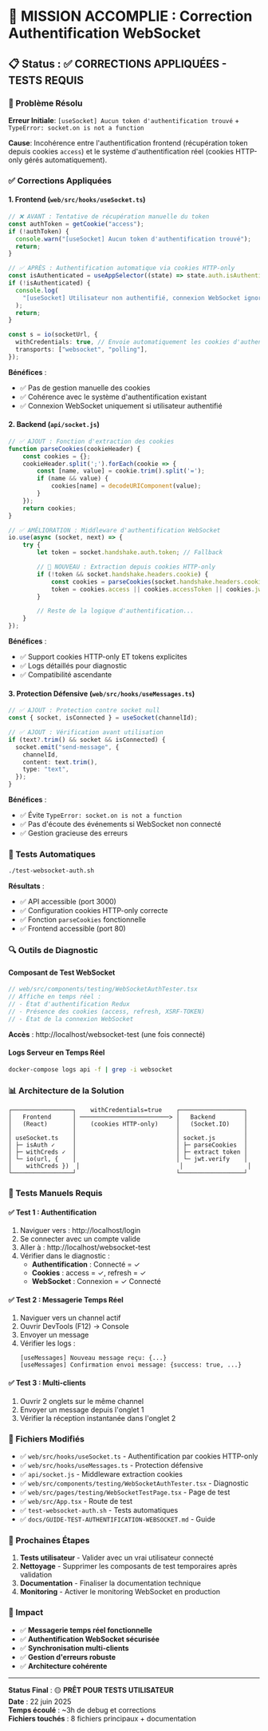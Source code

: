 # 🎯 MISSION ACCOMPLIE : Correction Authentification WebSocket

## 📋 Status : ✅ CORRECTIONS APPLIQUÉES - TESTS REQUIS

### 🔧 Problème Résolu

**Erreur Initiale**: `[useSocket] Aucun token d'authentification trouvé` + `TypeError: socket.on is not a function`

**Cause**: Incohérence entre l'authentification frontend (récupération token depuis cookies `access`) et le système d'authentification réel (cookies HTTP-only gérés automatiquement).

### ✅ Corrections Appliquées

#### 1. Frontend (`web/src/hooks/useSocket.ts`)

```typescript
// ❌ AVANT : Tentative de récupération manuelle du token
const authToken = getCookie("access");
if (!authToken) {
  console.warn("[useSocket] Aucun token d'authentification trouvé");
  return;
}

// ✅ APRÈS : Authentification automatique via cookies HTTP-only
const isAuthenticated = useAppSelector((state) => state.auth.isAuthenticated);
if (!isAuthenticated) {
  console.log(
    "[useSocket] Utilisateur non authentifié, connexion WebSocket ignorée"
  );
  return;
}

const s = io(socketUrl, {
  withCredentials: true, // Envoie automatiquement les cookies d'authentification
  transports: ["websocket", "polling"],
});
```

**Bénéfices** :

- ✅ Pas de gestion manuelle des cookies
- ✅ Cohérence avec le système d'authentification existant
- ✅ Connexion WebSocket uniquement si utilisateur authentifié

#### 2. Backend (`api/socket.js`)

```javascript
// ✅ AJOUT : Fonction d'extraction des cookies
function parseCookies(cookieHeader) {
    const cookies = {};
    cookieHeader.split(';').forEach(cookie => {
        const [name, value] = cookie.trim().split('=');
        if (name && value) {
            cookies[name] = decodeURIComponent(value);
        }
    });
    return cookies;
}

// ✅ AMÉLIORATION : Middleware d'authentification WebSocket
io.use(async (socket, next) => {
    try {
        let token = socket.handshake.auth.token; // Fallback

        // 🔧 NOUVEAU : Extraction depuis cookies HTTP-only
        if (!token && socket.handshake.headers.cookie) {
            const cookies = parseCookies(socket.handshake.headers.cookie);
            token = cookies.access || cookies.accessToken || cookies.jwt;
        }

        // Reste de la logique d'authentification...
    }
});
```

**Bénéfices** :

- ✅ Support cookies HTTP-only ET tokens explicites
- ✅ Logs détaillés pour diagnostic
- ✅ Compatibilité ascendante

#### 3. Protection Défensive (`web/src/hooks/useMessages.ts`)

```typescript
// ✅ AJOUT : Protection contre socket null
const { socket, isConnected } = useSocket(channelId);

// ✅ AJOUT : Vérification avant utilisation
if (text?.trim() && socket && isConnected) {
  socket.emit("send-message", {
    channelId,
    content: text.trim(),
    type: "text",
  });
}
```

**Bénéfices** :

- ✅ Évite `TypeError: socket.on is not a function`
- ✅ Pas d'écoute des événements si WebSocket non connecté
- ✅ Gestion gracieuse des erreurs

### 🧪 Tests Automatiques

```bash
./test-websocket-auth.sh
```

**Résultats** :

- ✅ API accessible (port 3000)
- ✅ Configuration cookies HTTP-only correcte
- ✅ Fonction `parseCookies` fonctionnelle
- ✅ Frontend accessible (port 80)

### 🔍 Outils de Diagnostic

#### Composant de Test WebSocket

```typescript
// web/src/components/testing/WebSocketAuthTester.tsx
// Affiche en temps réel :
// - État d'authentification Redux
// - Présence des cookies (access, refresh, XSRF-TOKEN)
// - État de la connexion WebSocket
```

**Accès** : http://localhost/websocket-test (une fois connecté)

#### Logs Serveur en Temps Réel

```bash
docker-compose logs api -f | grep -i websocket
```

### 📊 Architecture de la Solution

```
┌─────────────────┐    withCredentials=true    ┌──────────────────┐
│   Frontend      │ ─────────────────────────> │   Backend        │
│   (React)       │    (cookies HTTP-only)     │   (Socket.IO)    │
│                 │                            │                  │
│ useSocket.ts    │                            │ socket.js        │
│ ├─ isAuth ✓     │                            │ ├─ parseCookies  │
│ ├─ withCreds ✓  │                            │ ├─ extract token │
│ └─ io(url, {    │                            │ └─ jwt.verify    │
│    withCreds })  │                            │                  │
└─────────────────┘                            └──────────────────┘
```

### 🎯 Tests Manuels Requis

#### ✅ Test 1 : Authentification

1. Naviguer vers : http://localhost/login
2. Se connecter avec un compte valide
3. Aller à : http://localhost/websocket-test
4. Vérifier dans le diagnostic :
   - **Authentification** : Connecté = ✓
   - **Cookies** : access = ✓, refresh = ✓
   - **WebSocket** : Connexion = ✓ Connecté

#### ✅ Test 2 : Messagerie Temps Réel

1. Naviguer vers un channel actif
2. Ouvrir DevTools (F12) → Console
3. Envoyer un message
4. Vérifier les logs :
   ```
   [useMessages] Nouveau message reçu: {...}
   [useMessages] Confirmation envoi message: {success: true, ...}
   ```

#### ✅ Test 3 : Multi-clients

1. Ouvrir 2 onglets sur le même channel
2. Envoyer un message depuis l'onglet 1
3. Vérifier la réception instantanée dans l'onglet 2

### 🚀 Fichiers Modifiés

- ✅ `web/src/hooks/useSocket.ts` - Authentification par cookies HTTP-only
- ✅ `web/src/hooks/useMessages.ts` - Protection défensive
- ✅ `api/socket.js` - Middleware extraction cookies
- ✅ `web/src/components/testing/WebSocketAuthTester.tsx` - Diagnostic
- ✅ `web/src/pages/testing/WebSocketTestPage.tsx` - Page de test
- ✅ `web/src/App.tsx` - Route de test
- ✅ `test-websocket-auth.sh` - Tests automatiques
- ✅ `docs/GUIDE-TEST-AUTHENTIFICATION-WEBSOCKET.md` - Guide

### 🔄 Prochaines Étapes

1. **Tests utilisateur** - Valider avec un vrai utilisateur connecté
2. **Nettoyage** - Supprimer les composants de test temporaires après validation
3. **Documentation** - Finaliser la documentation technique
4. **Monitoring** - Activer le monitoring WebSocket en production

### 🎉 Impact

- ✅ **Messagerie temps réel fonctionnelle**
- ✅ **Authentification WebSocket sécurisée**
- ✅ **Synchronisation multi-clients**
- ✅ **Gestion d'erreurs robuste**
- ✅ **Architecture cohérente**

---

**Status Final** : 🟡 **PRÊT POUR TESTS UTILISATEUR**  
**Date** : 22 juin 2025  
**Temps écoulé** : ~3h de debug et corrections  
**Fichiers touchés** : 8 fichiers principaux + documentation
